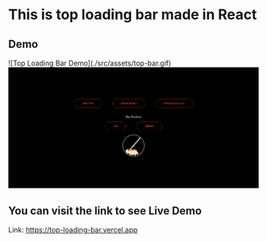 <h1>This is top loading bar made in React</h1>

<h2>Demo</h2>
![Top Loading Bar Demo](./src/assets/top-bar.gif)
<img src="./src/assets/top-bar.gif"></img>

<h2>You can visit the link to see Live Demo</h2>
<span>Link: <a href="https://top-loading-bar-zeta.vercel.app/">https://top-loading-bar.vercel.app</a></span>
